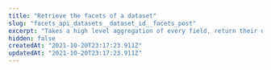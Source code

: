 ```yaml
---
title: "Retrieve the facets of a dataset"
slug: "facets_api_datasets__dataset_id__facets_post"
excerpt: "Takes a high level aggregation of every field, return their unique values and frequencies. This is used to help create the filter bar for search."
hidden: false
createdAt: "2021-10-20T23:17:23.911Z"
updatedAt: "2021-10-20T23:17:23.911Z"
---
```

